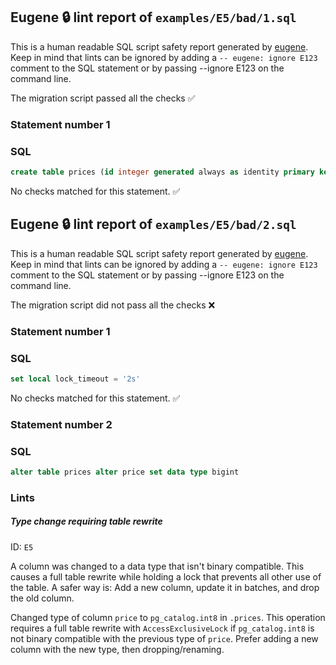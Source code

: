 ## Eugene 🔒 lint report of `examples/E5/bad/1.sql`

This is a human readable SQL script safety report generated by [eugene](https://github.com/kaaveland/eugene). Keep in mind that lints can be ignored by adding a `-- eugene: ignore E123` comment to the SQL statement or by passing --ignore E123 on the command line.

The migration script passed all the checks ✅

### Statement number 1

### SQL

```sql
create table prices (id integer generated always as identity primary key, price int not null)
```

No checks matched for this statement. ✅


## Eugene 🔒 lint report of `examples/E5/bad/2.sql`

This is a human readable SQL script safety report generated by [eugene](https://github.com/kaaveland/eugene). Keep in mind that lints can be ignored by adding a `-- eugene: ignore E123` comment to the SQL statement or by passing --ignore E123 on the command line.

The migration script did not pass all the checks ❌

### Statement number 1

### SQL

```sql
set local lock_timeout = '2s'
```

No checks matched for this statement. ✅

### Statement number 2

### SQL

```sql
alter table prices alter price set data type bigint
```

### Lints

##### Type change requiring table rewrite

ID: `E5`

A column was changed to a data type that isn't binary compatible. This causes a full table rewrite while holding a lock that prevents all other use of the table. A safer way is: Add a new column, update it in batches, and drop the old column.

Changed type of column `price` to `pg_catalog.int8` in `.prices`. This operation requires a full table rewrite with `AccessExclusiveLock` if `pg_catalog.int8` is not binary compatible with the previous type of `price`. Prefer adding a new column with the new type, then dropping/renaming.

